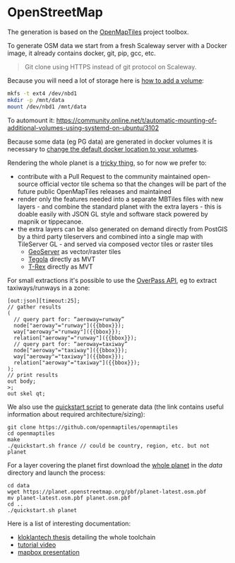 # OpenStreetMap

The generation is based on the [OpenMapTiles](https://github.com/openmaptiles/openmaptiles) project toolbox.

To generate OSM data we start from a fresh Scaleway server with a Docker image, it already contains docker, git, pip, gcc, etc.

> Git clone using HTTPS instead of git protocol on Scaleway.

Because you will need a lot of storage here is [how to add a volume](https://www.scaleway.com/docs/attach-and-detach-a-volume-to-an-existing-server/):
``` bash
mkfs -t ext4 /dev/nbd1
mkdir -p /mnt/data
mount /dev/nbd1 /mnt/data
```
To automount it: https://community.online.net/t/automatic-mounting-of-additional-volumes-using-systemd-on-ubuntu/3102

Because some data (eg PG data) are generated in docker volumes it is necessary to [change the default docker location to your volumes](https://forums.docker.com/t/how-do-i-change-the-docker-image-installation-directory/1169).

Rendering the whole planet is a [tricky thing](https://github.com/openmaptiles/openmaptiles/issues/242), so for now we prefer to:
* contribute with a Pull Request to the community maintained open-source official vector tile schema so that the changes will be part of the future public OpenMapTiles releases and maintained
* render only the features needed into a separate MBTiles files with new layers - and combine the standard planet with the extra layers - this is doable easily with JSON GL style and software stack powered by mapnik or tippecanoe.
* the extra layers can be also generated on demand directly from PostGIS by a third party tileservers and combined into a single map with TileServer GL - and served via composed vector tiles or raster tiles
  * [GeoServer](http://geoserver.org/) as vector/raster tiles
  * [Tegola](https://github.com/terranodo/tegola) directly as MVT
  * [T-Rex](https://github.com/t-rex-tileserver/t-rex) directly as MVT

For small extractions it's possible to use the [OverPass API](http://overpass-turbo.eu/), eg to extract taxiways/runways in a zone:
```
[out:json][timeout:25];
// gather results
(
  // query part for: “aeroway=runway”
  node["aeroway"="runway"]({{bbox}});
  way["aeroway"="runway"]({{bbox}});
  relation["aeroway"="runway"]({{bbox}});
  // query part for: “aeroway=taxiway”
  node["aeroway"="taxiway"]({{bbox}});
  way["aeroway"="taxiway"]({{bbox}});
  relation["aeroway"="taxiway"]({{bbox}});
);
// print results
out body;
>;
out skel qt;
```

We also use the [quickstart script](https://github.com/openmaptiles/openmaptiles/blob/master/QUICKSTART.md) to generate data (the link contains useful information about required architecture/sizing):
```
git clone https://github.com/openmaptiles/openmaptiles
cd openmaptiles
make
./quickstart.sh france // could be country, region, etc. but not planet
```

For a layer covering the planet first download the [whole planet](https://planet.openstreetmap.org/pbf/) in the *data* directory and launch the process:
```
cd data
wget https://planet.openstreetmap.org/pbf/planet-latest.osm.pbf
mv planet-latest.osm.pbf planet.osm.pbf
cd ..
./quickstart.sh planet
```

Here is a list of interesting documentation:
* [kloklantech thesis](./Updatable%20Vector%20Tiles%20from%20OpenStreetMap.pdf) detailing the whole toolchain
* [tutorial video](http://fuzzytolerance.info/blog/2017/04/25/Generating-your-own-OpenMapTiles/)
* [mapbox presentation](https://www.youtube.com/watch?v=D7mmXonFIqA&feature=youtu.be)
